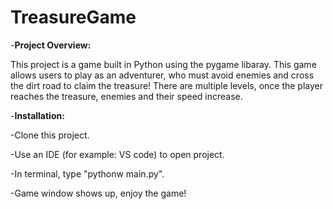 
# TreasureGame

-<b>Project Overview:</b>
<p>
This project is a game built in Python using the pygame libaray. This game allows users to play as an adventurer, who must avoid enemies and cross the dirt road to claim the treasure! There are multiple levels, once
  the player reaches the treasure, enemies and their speed increase. 
  

  
  
  
  
</p>

-<b>Installation:</b>
<p>
  -Clone this project.
</p>  
<p>
  -Use an IDE (for example: VS code) to open project.
</p>  
  -In terminal, type "pythonw main.py".
<p>
  -Game window shows up, enjoy the game!
</p>


